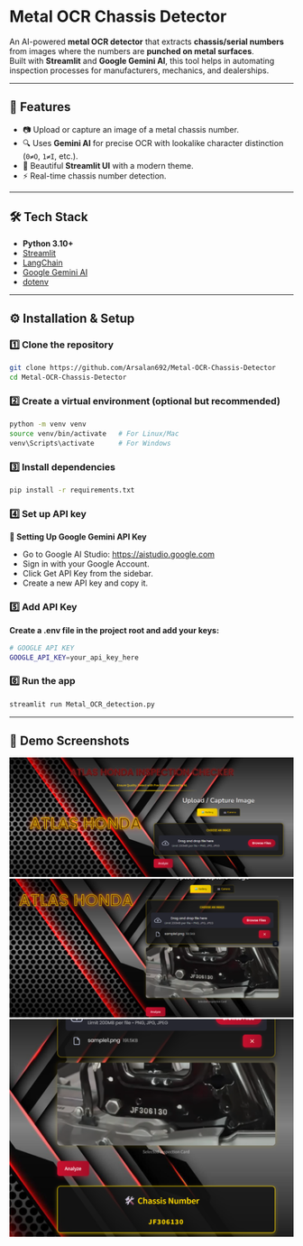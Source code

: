 # Metal OCR Chassis Detector

An AI-powered **metal OCR detector** that extracts **chassis/serial numbers** from images where the numbers are **punched on metal surfaces**.  
Built with **Streamlit** and **Google Gemini AI**, this tool helps in automating inspection processes for manufacturers, mechanics, and dealerships.

---

## 🚀 Features
- 📷 Upload or capture an image of a metal chassis number.
- 🔍 Uses **Gemini AI** for precise OCR with lookalike character distinction (`0≠O`, `1≠I`, etc.).
- 🎨 Beautiful **Streamlit UI** with a modern theme.
- ⚡ Real-time chassis number detection.

---

## 🛠️ Tech Stack
- **Python 3.10+**
- [Streamlit](https://streamlit.io/)
- [LangChain](https://www.langchain.com/)
- [Google Gemini AI](https://ai.google.dev/)
- [dotenv](https://pypi.org/project/python-dotenv/)


---

## ⚙️ Installation & Setup

### 1️⃣ Clone the repository
```bash
git clone https://github.com/Arsalan692/Metal-OCR-Chassis-Detector
cd Metal-OCR-Chassis-Detector
```

### 2️⃣ Create a virtual environment (optional but recommended)
```bash
python -m venv venv
source venv/bin/activate   # For Linux/Mac
venv\Scripts\activate      # For Windows
```

### 3️⃣ Install dependencies
```bash
pip install -r requirements.txt
```
### 4️⃣ Set up API key
**🔑 Setting Up Google Gemini API Key**
- Go to Google AI Studio: https://aistudio.google.com
- Sign in with your Google Account.
- Click Get API Key from the sidebar.
- Create a new API key and copy it.

### 5️⃣ Add API Key
**Create a .env file in the project root and add your keys:**
```bash
# GOOGLE API KEY
GOOGLE_API_KEY=your_api_key_here
```

### 6️⃣ Run the app
```bash
streamlit run Metal_OCR_detection.py
```
---

## 📸 Demo Screenshots
<p align="center">
  <img src="assets/Screenshot 2025-09-02 120349.png" alt="App Screenshot" width="700">
  <img src="assets/Screenshot 2025-09-02 120546.png" alt="App Screenshot" width="700">
  <img src="assets/Screenshot 2025-09-02 120623.png" alt="App Screenshot" width="700">
</p>






